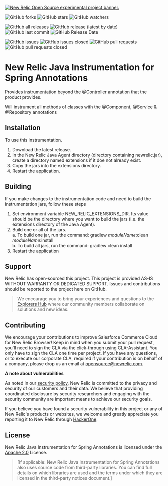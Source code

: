 <a href="https://opensource.newrelic.com/oss-category/#new-relic-experimental"><picture><source media="(prefers-color-scheme: dark)" srcset="https://github.com/newrelic/opensource-website/raw/main/src/images/categories/dark/Experimental.png"><source media="(prefers-color-scheme: light)" srcset="https://github.com/newrelic/opensource-website/raw/main/src/images/categories/Experimental.png"><img alt="New Relic Open Source experimental project banner." src="https://github.com/newrelic/opensource-website/raw/main/src/images/categories/Experimental.png"></picture></a>


![GitHub forks](https://img.shields.io/github/forks/newrelic-experimental/newrelic-java-spring-annotations?style=social)
![GitHub stars](https://img.shields.io/github/stars/newrelic-experimental/newrelic-java-spring-annotations?style=social)
![GitHub watchers](https://img.shields.io/github/watchers/newrelic-experimental/newrelic-java-spring-annotations?style=social)

![GitHub all releases](https://img.shields.io/github/downloads/newrelic-experimental/newrelic-java-spring-annotations/total)
![GitHub release (latest by date)](https://img.shields.io/github/v/release/newrelic-experimental/newrelic-java-spring-annotations)
![GitHub last commit](https://img.shields.io/github/last-commit/newrelic-experimental/newrelic-java-spring-annotations)
![GitHub Release Date](https://img.shields.io/github/release-date/newrelic-experimental/newrelic-java-spring-annotations)


![GitHub issues](https://img.shields.io/github/issues/newrelic-experimental/newrelic-java-spring-annotations)
![GitHub issues closed](https://img.shields.io/github/issues-closed/newrelic-experimental/newrelic-java-spring-annotations)
![GitHub pull requests](https://img.shields.io/github/issues-pr/newrelic-experimental/newrelic-java-spring-annotations)
![GitHub pull requests closed](https://img.shields.io/github/issues-pr-closed/newrelic-experimental/newrelic-java-spring-annotations)


# New Relic Java Instrumentation for Spring Annotations

 Provides instrumentation beyond the @Controller annotation that the product provides.

 Will instrument all methods of classes with the @Component, @Service & @Repository annotations


## Installation

To use this instrumentation.   
1. Download the latest release.    
2. In the New Relic Java Agent directory (directory containing newrelic.jar), create a directory named extensions if it doe not already exist.   
3. Copy the jars into the extensions directory.   
4. Restart the application.   


## Building

If you make changes to the instrumentation code and need to build the instrumentation jars, follow these steps
1. Set environment variable NEW_RELIC_EXTENSIONS_DIR.  Its value should be the directory where you want to build the jars (i.e. the extensions directory of the Java Agent).   
2. Build one or all of the jars.   
a. To build one jar, run the command:  gradlew _moduleName_:clean  _moduleName_:install    
b. To build all jars, run the command: gradlew clean install
3. Restart the application

## Support

New Relic has open-sourced this project. This project is provided AS-IS WITHOUT WARRANTY OR DEDICATED SUPPORT. Issues and contributions should be reported to the project here on GitHub.

>We encourage you to bring your experiences and questions to the [Explorers Hub](https://discuss.newrelic.com) where our community members collaborate on solutions and new ideas.

## Contributing

We encourage your contributions to improve Salesforce Commerce Cloud for New Relic Browser! Keep in mind when you submit your pull request, you'll need to sign the CLA via the click-through using CLA-Assistant. You only have to sign the CLA one time per project. If you have any questions, or to execute our corporate CLA, required if your contribution is on behalf of a company, please drop us an email at opensource@newrelic.com.

**A note about vulnerabilities**

As noted in our [security policy](../../security/policy), New Relic is committed to the privacy and security of our customers and their data. We believe that providing coordinated disclosure by security researchers and engaging with the security community are important means to achieve our security goals.

If you believe you have found a security vulnerability in this project or any of New Relic's products or websites, we welcome and greatly appreciate you reporting it to New Relic through [HackerOne](https://hackerone.com/newrelic).

## License

New Relic Java Instrumentation for Spring Annotations is licensed under the [Apache 2.0](http://apache.org/licenses/LICENSE-2.0.txt) License.

>[If applicable: New Relic Java Instrumentation for Spring Annotations also uses source code from third-party libraries. You can find full details on which libraries are used and the terms under which they are licensed in the third-party notices document.]
